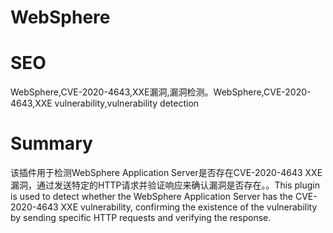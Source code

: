 # WebSphere
# SEO
WebSphere,CVE-2020-4643,XXE漏洞,漏洞检测。WebSphere,CVE-2020-4643,XXE vulnerability,vulnerability detection
# Summary
该插件用于检测WebSphere Application Server是否存在CVE-2020-4643 XXE漏洞，通过发送特定的HTTP请求并验证响应来确认漏洞是否存在。。This plugin is used to detect whether the WebSphere Application Server has the CVE-2020-4643 XXE vulnerability, confirming the existence of the vulnerability by sending specific HTTP requests and verifying the response.
